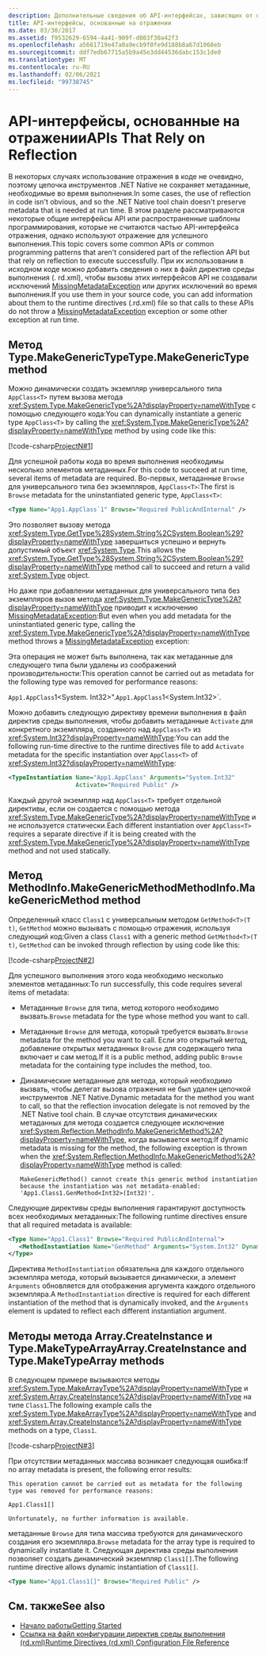 ```yaml
---
description: Дополнительные сведения об API-интерфейсах, зависящих от отражения.
title: API-интерфейсы, основанные на отражении
ms.date: 03/30/2017
ms.assetid: f9532629-6594-4a41-909f-d083f30a42f3
ms.openlocfilehash: a5661719e47a0a9ecb9f0fe9d188b8a67d1068eb
ms.sourcegitcommit: ddf7edb67715a5b9a45e3dd44536dabc153c1de0
ms.translationtype: MT
ms.contentlocale: ru-RU
ms.lasthandoff: 02/06/2021
ms.locfileid: "99738745"
---
```

# <a name="apis-that-rely-on-reflection"></a><span data-ttu-id="5f1dc-103">API-интерфейсы, основанные на отражении</span><span class="sxs-lookup"><span data-stu-id="5f1dc-103">APIs That Rely on Reflection</span></span>

<span data-ttu-id="5f1dc-104">В некоторых случаях использование отражения в коде не очевидно, поэтому цепочка инструментов .NET Native не сохраняет метаданные, необходимые во время выполнения.</span><span class="sxs-lookup"><span data-stu-id="5f1dc-104">In some cases, the use of reflection in code isn't obvious, and so the .NET Native tool chain doesn't preserve metadata that is needed at run time.</span></span> <span data-ttu-id="5f1dc-105">В этом разделе рассматриваются некоторые общие интерфейсы API или распространенные шаблоны программирования, которые не считаются частью API-интерфейса отражения, однако используют отражение для успешного выполнения.</span><span class="sxs-lookup"><span data-stu-id="5f1dc-105">This topic covers some common APIs or common programming patterns that aren't considered part of the reflection API but that rely on reflection to execute successfully.</span></span> <span data-ttu-id="5f1dc-106">При их использовании в исходном коде можно добавить сведения о них в файл директив среды выполнения (. rd.xml), чтобы вызовы этих интерфейсов API не создавали исключений [MissingMetadataException](missingmetadataexception-class-net-native.md) или других исключений во время выполнения.</span><span class="sxs-lookup"><span data-stu-id="5f1dc-106">If you use them in your source code, you can add information about them to the runtime directives (.rd.xml) file so that calls to these APIs do not throw a [MissingMetadataException](missingmetadataexception-class-net-native.md) exception or some other exception at run time.</span></span>  
  
## <a name="typemakegenerictype-method"></a><span data-ttu-id="5f1dc-107">Метод Type.MakeGenericType</span><span class="sxs-lookup"><span data-stu-id="5f1dc-107">Type.MakeGenericType method</span></span>  

 <span data-ttu-id="5f1dc-108">Можно динамически создать экземпляр универсального типа `AppClass<T>` путем вызова метода <xref:System.Type.MakeGenericType%2A?displayProperty=nameWithType> с помощью следующего кода:</span><span class="sxs-lookup"><span data-stu-id="5f1dc-108">You can dynamically instantiate a generic type `AppClass<T>` by calling the <xref:System.Type.MakeGenericType%2A?displayProperty=nameWithType> method by using code like this:</span></span>  
  
 [!code-csharp[ProjectN#1](../../../samples/snippets/csharp/VS_Snippets_CLR/projectn/cs/type_makegenerictype1.cs#1)]  
  
 <span data-ttu-id="5f1dc-109">Для успешной работы кода во время выполнения необходимы несколько элементов метаданных.</span><span class="sxs-lookup"><span data-stu-id="5f1dc-109">For this code to succeed at run time, several items of metadata are required.</span></span> <span data-ttu-id="5f1dc-110">Во-первых, метаданные `Browse` для универсального типа без экземпляров, `AppClass<T>`:</span><span class="sxs-lookup"><span data-stu-id="5f1dc-110">The first is `Browse` metadata for the uninstantiated generic type, `AppClass<T>`:</span></span>  
  
```xml  
<Type Name="App1.AppClass`1" Browse="Required PublicAndInternal" />  
```  
  
 <span data-ttu-id="5f1dc-111">Это позволяет вызову метода <xref:System.Type.GetType%28System.String%2CSystem.Boolean%29?displayProperty=nameWithType> завершиться успешно и вернуть допустимый объект <xref:System.Type>.</span><span class="sxs-lookup"><span data-stu-id="5f1dc-111">This allows the <xref:System.Type.GetType%28System.String%2CSystem.Boolean%29?displayProperty=nameWithType> method call to succeed and return a valid <xref:System.Type> object.</span></span>  
  
 <span data-ttu-id="5f1dc-112">Но даже при добавлении метаданных для универсального типа без экземпляров вызов метода <xref:System.Type.MakeGenericType%2A?displayProperty=nameWithType> приводит к исключению [MissingMetadataException](missingmetadataexception-class-net-native.md):</span><span class="sxs-lookup"><span data-stu-id="5f1dc-112">But even when you add metadata for the uninstantiated generic type, calling the <xref:System.Type.MakeGenericType%2A?displayProperty=nameWithType> method throws a [MissingMetadataException](missingmetadataexception-class-net-native.md) exception:</span></span>  
  
<span data-ttu-id="5f1dc-113">Эта операция не может быть выполнена, так как метаданные для следующего типа были удалены из соображений производительности:</span><span class="sxs-lookup"><span data-stu-id="5f1dc-113">This operation cannot be carried out as metadata for the following type was removed for performance reasons:</span></span>  
  
<span data-ttu-id="5f1dc-114">`App1.AppClass`1<System. Int32>".</span><span class="sxs-lookup"><span data-stu-id="5f1dc-114">`App1.AppClass`1<System.Int32>\`.</span></span>  
  
 <span data-ttu-id="5f1dc-115">Можно добавить следующую директиву времени выполнения в файл директив среды выполнения, чтобы добавить метаданные `Activate` для конкретного экземпляра, созданного над `AppClass<T>` из <xref:System.Int32?displayProperty=nameWithType>:</span><span class="sxs-lookup"><span data-stu-id="5f1dc-115">You can add the following run-time directive to the runtime directives file to add `Activate` metadata for the specific instantiation over `AppClass<T>` of <xref:System.Int32?displayProperty=nameWithType>:</span></span>  
  
```xml  
<TypeInstantiation Name="App1.AppClass" Arguments="System.Int32"
                   Activate="Required Public" />  
```  
  
 <span data-ttu-id="5f1dc-116">Каждый другой экземпляр над `AppClass<T>` требует отдельной директивы, если он создается с помощью метода <xref:System.Type.MakeGenericType%2A?displayProperty=nameWithType> и не используется статически.</span><span class="sxs-lookup"><span data-stu-id="5f1dc-116">Each different instantiation over `AppClass<T>` requires a separate directive if it is being created with the <xref:System.Type.MakeGenericType%2A?displayProperty=nameWithType> method and not used statically.</span></span>  
  
## <a name="methodinfomakegenericmethod-method"></a><span data-ttu-id="5f1dc-117">Метод MethodInfo.MakeGenericMethod</span><span class="sxs-lookup"><span data-stu-id="5f1dc-117">MethodInfo.MakeGenericMethod method</span></span>  

 <span data-ttu-id="5f1dc-118">Определенный класс `Class1` с универсальным методом `GetMethod<T>(T t)`, `GetMethod` можно вызывать с помощью отражения, используя следующий код:</span><span class="sxs-lookup"><span data-stu-id="5f1dc-118">Given a class `Class1` with a generic method `GetMethod<T>(T t)`, `GetMethod` can be invoked through reflection by using code like this:</span></span>  
  
 [!code-csharp[ProjectN#2](../../../samples/snippets/csharp/VS_Snippets_CLR/projectn/cs/makegenericmethod1.cs#2)]  
  
 <span data-ttu-id="5f1dc-119">Для успешного выполнения этого кода необходимо несколько элементов метаданных:</span><span class="sxs-lookup"><span data-stu-id="5f1dc-119">To run successfully, this code requires several items of metadata:</span></span>  
  
- <span data-ttu-id="5f1dc-120">Метаданные `Browse` для типа, метод которого необходимо вызвать.</span><span class="sxs-lookup"><span data-stu-id="5f1dc-120">`Browse` metadata for the type whose method you want to call.</span></span>  
  
- <span data-ttu-id="5f1dc-121">Метаданные `Browse` для метода, который требуется вызвать.</span><span class="sxs-lookup"><span data-stu-id="5f1dc-121">`Browse` metadata for the method you want to call.</span></span>  <span data-ttu-id="5f1dc-122">Если это открытый метод, добавление открытых метаданных `Browse` для содержащего типа включает и сам метод.</span><span class="sxs-lookup"><span data-stu-id="5f1dc-122">If it is a public method, adding public `Browse` metadata for the containing type includes the method, too.</span></span>  
  
- <span data-ttu-id="5f1dc-123">Динамические метаданные для метода, который необходимо вызвать, чтобы делегат вызова отражения не был удален цепочкой инструментов .NET Native.</span><span class="sxs-lookup"><span data-stu-id="5f1dc-123">Dynamic metadata for the method you want to call, so that the reflection invocation delegate is not removed by the .NET Native tool chain.</span></span> <span data-ttu-id="5f1dc-124">В случае отсутствия динамических метаданных для метода создается следующее исключение <xref:System.Reflection.MethodInfo.MakeGenericMethod%2A?displayProperty=nameWithType>, когда вызывается метод:</span><span class="sxs-lookup"><span data-stu-id="5f1dc-124">If dynamic metadata is missing for the method, the following exception is thrown when the <xref:System.Reflection.MethodInfo.MakeGenericMethod%2A?displayProperty=nameWithType> method is called:</span></span>  
  
    ```output
    MakeGenericMethod() cannot create this generic method instantiation because the instantiation was not metadata-enabled: 'App1.Class1.GenMethod<Int32>(Int32)'.  
    ```  
  
 <span data-ttu-id="5f1dc-125">Следующие директивы среды выполнения гарантируют доступность всех необходимых метаданных:</span><span class="sxs-lookup"><span data-stu-id="5f1dc-125">The following runtime directives ensure that all required metadata is available:</span></span>  
  
```xml  
<Type Name="App1.Class1" Browse="Required PublicAndInternal">  
   <MethodInstantiation Name="GenMethod" Arguments="System.Int32" Dynamic="Required"/>  
</Type>  
```  
  
 <span data-ttu-id="5f1dc-126">Директива `MethodInstantiation`  обязательна для каждого отдельного экземпляра метода, который вызывается динамически, а элемент `Arguments` обновляется для отображения аргумента каждого отдельного экземпляра.</span><span class="sxs-lookup"><span data-stu-id="5f1dc-126">A `MethodInstantiation` directive is required for each different instantiation of the method that is dynamically invoked, and the `Arguments` element is updated to reflect each different instantiation argument.</span></span>  
  
## <a name="arraycreateinstance-and-typemaketypearray-methods"></a><span data-ttu-id="5f1dc-127">Методы метода Array.CreateInstance и Type.MakeTypeArray</span><span class="sxs-lookup"><span data-stu-id="5f1dc-127">Array.CreateInstance and Type.MakeTypeArray methods</span></span>  

 <span data-ttu-id="5f1dc-128">В следующем примере вызываются методы <xref:System.Type.MakeArrayType%2A?displayProperty=nameWithType> и <xref:System.Array.CreateInstance%2A?displayProperty=nameWithType> на типе `Class1`.</span><span class="sxs-lookup"><span data-stu-id="5f1dc-128">The following example calls the <xref:System.Type.MakeArrayType%2A?displayProperty=nameWithType> and <xref:System.Array.CreateInstance%2A?displayProperty=nameWithType> methods on a type, `Class1`.</span></span>  
  
 [!code-csharp[ProjectN#3](../../../samples/snippets/csharp/VS_Snippets_CLR/projectn/cs/array1.cs#3)]  
  
 <span data-ttu-id="5f1dc-129">При отсутствии метаданных массива возникает следующая ошибка:</span><span class="sxs-lookup"><span data-stu-id="5f1dc-129">If no array metadata is present, the following error results:</span></span>  
  
```output
This operation cannot be carried out as metadata for the following type was removed for performance reasons:  
  
App1.Class1[]  
  
Unfortunately, no further information is available.  
```  
  
 <span data-ttu-id="5f1dc-130">метаданные `Browse` для типа массива требуются для динамического создания его экземпляра.</span><span class="sxs-lookup"><span data-stu-id="5f1dc-130">`Browse` metadata for the array type is required to dynamically instantiate it.</span></span>  <span data-ttu-id="5f1dc-131">Следующая директива среды выполнения позволяет создать динамический экземпляр `Class1[]`.</span><span class="sxs-lookup"><span data-stu-id="5f1dc-131">The following runtime directive allows dynamic instantiation of `Class1[]`.</span></span>  
  
```xml  
<Type Name="App1.Class1[]" Browse="Required Public" />  
```  
  
## <a name="see-also"></a><span data-ttu-id="5f1dc-132">См. также</span><span class="sxs-lookup"><span data-stu-id="5f1dc-132">See also</span></span>

- [<span data-ttu-id="5f1dc-133">Начало работы</span><span class="sxs-lookup"><span data-stu-id="5f1dc-133">Getting Started</span></span>](getting-started-with-net-native.md)
- [<span data-ttu-id="5f1dc-134">Ссылка на файл конфигурации директив среды выполнения (rd.xml)</span><span class="sxs-lookup"><span data-stu-id="5f1dc-134">Runtime Directives (rd.xml) Configuration File Reference</span></span>](runtime-directives-rd-xml-configuration-file-reference.md)
